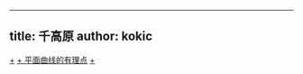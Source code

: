 
---
title: 千高原
author: kokic
---

[+](/bubble-compose.md#:embed)
[+ 平面曲线的有理点](/rational-points.md#:embed)
[+](/periodic-functions.md#:embed)
